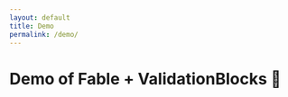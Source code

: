 ```yaml
---
layout: default
title: Demo
permalink: /demo/
---
```


# Demo of Fable + ValidationBlocks 💙

<div class="object-container">
    <object type="text/html" data="https://validation-blocks-fable.herokuapp.com/"></object>
</div>